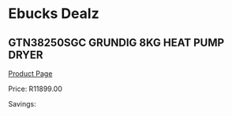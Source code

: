 
# Ebucks Dealz
## GTN38250SGC GRUNDIG 8KG HEAT PUMP DRYER
[Product Page](https://www.ebucks.com/web/shop/productSelected.do?prodId=1173217540&catId=704981826)

Price: R11899.00

Savings: 


	